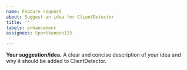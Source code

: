 ```yaml
---
name: Feature request
about: Suggest an idea for ClientDetector
title: ''
labels: enhancement
assignees: Sportkanone123

---
```


**Your suggestion/idea.**
A clear and concise description of your idea and why it should be added to ClientDetector.
